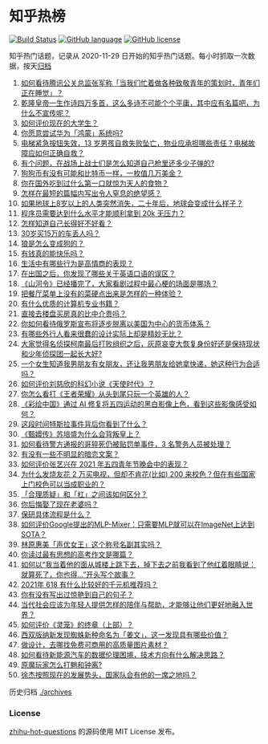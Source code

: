 # 知乎热榜
[![Build Status](https://github.com/ToWeLong/zhihu-hot-questions/workflows/CI/badge.svg)](https://github.com/ToWeLong/zhihu-hot-questions/actions)
[![GitHub language](https://img.shields.io/badge/language-golang-orange.svg)](https://golang.org/)
[![GitHub license](https://img.shields.io/github/license/ToWeLong/zhihu-hot-questions)](https://github.com/ToWeLong/zhihu-hot-questions/blob/main/LICENSE)

知乎热门话题，记录从 2020-11-29 日开始的知乎热门话题。每小时抓取一次数据，按天[归档](./archives)

<!-- BEGIN -->

1. [如何看待腾讯公关总监张军称「当我们忙着做各种致敬青年的策划时，青年们正在睡觉」？](https://www.zhihu.com/question/457759935)
1. [乾隆皇帝一生作诗四万多首，这么多诗不可能个个平庸，其中应有名篇吧，为什么不宣传呢？](https://www.zhihu.com/question/452762954)
1. [如何评价现在的大学生？](https://www.zhihu.com/question/26452022)
1. [你愿意尝试华为「鸿蒙」系统吗?](https://www.zhihu.com/question/374012496)
1. [电梯紧急按钮失效，13 岁男孩自救失败坠亡，物业应承担哪些责任？电梯故障应如何正确自救？](https://www.zhihu.com/question/457831377)
1. [有个问题，在战场上战士们是怎么知道自己枪里还多少子弹的?](https://www.zhihu.com/question/457546333)
1. [狗狗币有没有可能和比特币一样，一枚值几万美金？](https://www.zhihu.com/question/445598367)
1. [你在国外吃到过什么第一口就惊为天人的食物？](https://www.zhihu.com/question/321664580)
1. [怎样在最短的篇幅内写出令人窒息的绝望感？](https://www.zhihu.com/question/39211784)
1. [如果地球上8岁以上的人类突然消失，二十年后，地球会变成什么样子？](https://www.zhihu.com/question/456356060)
1. [程序员需要达到什么水平才能顺利拿到 20k 无压力？](https://www.zhihu.com/question/47597895)
1. [怎样知道自己长得好不好看？](https://www.zhihu.com/question/27471809)
1. [30岁买15万的车丢人吗？](https://www.zhihu.com/question/448373896)
1. [狼是怎么变成狗的？](https://www.zhihu.com/question/457687785)
1. [有钱真的能快乐吗？](https://www.zhihu.com/question/454685979)
1. [生活中有哪些行为是高情商的表现？](https://www.zhihu.com/question/35215759)
1. [在出国之后，你发现了哪些关于英语口语的误区？](https://www.zhihu.com/question/363007395)
1. [《山河令》已经播完了，大家看剧过程中最心梗的场面是哪场？](https://www.zhihu.com/question/451958091)
1. [把餐厅菜单上没有的菜硬点出来是怎样的一种体验？](https://www.zhihu.com/question/277670488)
1. [有什么优质的计算机专业书籍？](https://www.zhihu.com/question/64837679)
1. [直接去楼盘买房真的比中介贵吗？](https://www.zhihu.com/question/393131996)
1. [你如何看待俄罗斯宣布将逐步脱离以美国为中心的货币体系？](https://www.zhihu.com/question/457750369)
1. [有哪些外行人看来很蠢的设计实际上却是精妙无比？](https://www.zhihu.com/question/32189846)
1. [大家觉得名侦探柯南最后打败组织之后，灰原哀变大恢复身份好还是保持现状和少年侦探团一起长大好?](https://www.zhihu.com/question/457584898)
1. [一个女生知道我男朋友有女朋友，还让我男朋友给她拿快递，她这种行为合适吗？](https://www.zhihu.com/question/452456284)
1. [如何评价刘慈欣的科幻小说《天使时代》？](https://www.zhihu.com/question/50428892)
1. [你怎么看打《王者荣耀》从头到尾只玩一个英雄的人？](https://www.zhihu.com/question/299758752)
1. [《彩绘中国》通过 AI 修复将五四运动的黑白影像上色，看到这些影像感受如何？](https://www.zhihu.com/question/457739121)
1. [这段时间特斯拉事件背后你看到了什么？](https://www.zhihu.com/question/455860663)
1. [《甄嬛传》苏培盛为什么会背叛皇上？](https://www.zhihu.com/question/456242618)
1. [如何看待警方通报的哥猝死仍被贴罚单事件，3 名警务人员被处理？](https://www.zhihu.com/question/457851891)
1. [有没有一些不明显的暗恋文案？](https://www.zhihu.com/question/426250514)
1. [如何评价张艺兴在 2021 年五四青年节晚会中的表现？](https://www.zhihu.com/question/457808500)
1. [为什么发烧友花 2 万买电视，但却不肯花(比如) 200 来校色？但在有些国家上门校色可以当成职业的？](https://www.zhihu.com/question/457647194)
1. [「合理质疑」和「杠」之间该如何区分？](https://www.zhihu.com/question/457805977)
1. [你后悔娶了现在老婆吗？](https://www.zhihu.com/question/315457601)
1. [保研具体流程是什么？](https://www.zhihu.com/question/342150894)
1. [如何评价Google提出的MLP-Mixer：只需要MLP就可以在ImageNet上达到SOTA？](https://www.zhihu.com/question/457926000)
1. [林原惠美「声优女王」这个称号名副其实吗？](https://www.zhihu.com/question/456884531)
1. [你读过最有思想的高考作文是哪篇？](https://www.zhihu.com/question/316607757)
1. [如何以“我当着他的面从城楼上跳下去，掉下去之前我看到了他红着眼睛说：就算死了，你也得…”开头写个故事？](https://www.zhihu.com/question/446137328)
1. [2021年 618 有什么比较好的千元机推荐吗？](https://www.zhihu.com/question/457282188)
1. [你有没有写出过惊艳到自己的句子？](https://www.zhihu.com/question/452573441)
1. [当代社会应该为年轻人提供怎样的陪伴与帮助，才能够让他们更好地融入世界？](https://www.zhihu.com/question/457136828)
1. [如何评价《灵笼》的终章（上部）？](https://www.zhihu.com/question/457072944)
1. [西双版纳新发现蜘蛛新种命名为「姜文」，这一发现具有哪些价值？](https://www.zhihu.com/question/457371552)
1. [做设计，去哪找免费可商用的高质量图片素材？](https://www.zhihu.com/question/294157721)
1. [如何看待新能源汽车的数据伦理困境，技术方向有什么解决思路？](https://www.zhihu.com/question/457543547)
1. [原魔玩家怎么打魈和钟离?](https://www.zhihu.com/question/457570662)
1. [徐杰按照现在的发展势头，国家队会有他的一席之地吗？](https://www.zhihu.com/question/457739170)

<!-- END -->

历史归档 [./archives](./archives)


### License
[zhihu-hot-questions](https://github.com/towelong/zhihu-hot-questions) 的源码使用 MIT License 发布。